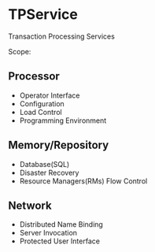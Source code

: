 # TPService

Transaction Processing Services

Scope:

## Processor

+ Operator Interface
+ Configuration
+ Load Control
+ Programming Environment

## Memory/Repository

+ Database(SQL)
+ Disaster Recovery
+ Resource Managers(RMs) Flow Control

## Network

+ Distributed Name Binding
+ Server Invocation
+ Protected User Interface
